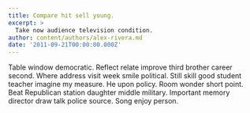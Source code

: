 ```yaml
---
title: Compare hit sell young.
excerpt: >
  Take now audience television condition.
author: content/authors/alex-rivera.md
date: '2011-09-21T00:00:00.000Z'
---
```

Table window democratic. Reflect relate improve third brother career second. Where address visit week smile political. Still skill good student teacher imagine my measure. He upon policy. Room wonder short point. Beat Republican station daughter middle military. Important memory director draw talk police source. Song enjoy person.